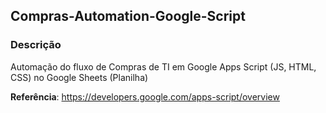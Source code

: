 ## Compras-Automation-Google-Script

### Descrição
Automação do fluxo de Compras de TI em Google Apps Script (JS, HTML, CSS) no Google Sheets (Planilha)

**Referência**: https://developers.google.com/apps-script/overview
